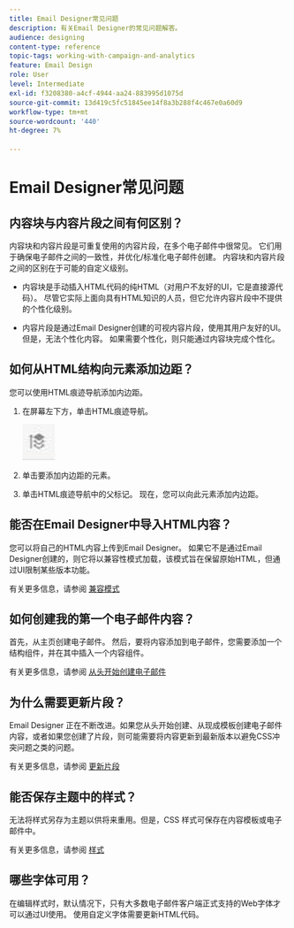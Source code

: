 ```yaml
---
title: Email Designer常见问题
description: 有关Email Designer的常见问题解答。
audience: designing
content-type: reference
topic-tags: working-with-campaign-and-analytics
feature: Email Design
role: User
level: Intermediate
exl-id: f3208380-a4cf-4944-aa24-883995d1075d
source-git-commit: 13d419c5fc51845ee14f8a3b288f4c467e0a60d9
workflow-type: tm+mt
source-wordcount: '440'
ht-degree: 7%

---
```


# Email Designer常见问题

## 内容块与内容片段之间有何区别？

内容块和内容片段是可重复使用的内容片段，在多个电子邮件中很常见。 它们用于确保电子邮件之间的一致性，并优化/标准化电子邮件创建。 内容块和内容片段之间的区别在于可能的自定义级别。

* 内容块是手动插入HTML代码的纯HTML（对用户不友好的UI，它是直接源代码）。 尽管它实际上面向具有HTML知识的人员，但它允许内容片段中不提供的个性化级别。

* 内容片段是通过Email Designer创建的可视内容片段，使用其用户友好的UI。 但是，无法个性化内容。 如果需要个性化，则只能通过内容块完成个性化。

## 如何从HTML结构向元素添加边距？

您可以使用HTML痕迹导航添加内边距。

1. 在屏幕左下方，单击HTML痕迹导航。

   ![](assets/do-not-localize/breadcrumb.png)

1. 单击要添加内边距的元素。
1. 单击HTML痕迹导航中的父标记。
现在，您可以向此元素添加内边距。

## 能否在Email Designer中导入HTML内容？

您可以将自己的HTML内容上传到Email Designer。 如果它不是通过Email Designer创建的，则它将以兼容性模式加载，该模式旨在保留原始HTML，但通过UI限制某些版本功能。

有关更多信息，请参阅 [兼容模式](../../designing/using/using-existing-content.md#compatibility-mode)

## 如何创建我的第一个电子邮件内容？

首先，从主页创建电子邮件。
然后，要将内容添加到电子邮件，您需要添加一个结构组件，并在其中插入一个内容组件。

有关更多信息，请参阅 [从头开始创建电子邮件](../../designing/using/quick-start.md#from-scratch-email)

## 为什么需要更新片段？

Email Designer 正在不断改进。如果您从头开始创建、从现成模板创建电子邮件内容，或者如果您创建了片段，则可能需要将内容更新到最新版本以避免CSS冲突问题之类的问题。

有关更多信息，请参阅 [更新片段](../../designing/using/designing-content-in-adobe-campaign.md#email-designer-updates)

## 能否保存主题中的样式？

无法将样式另存为主题以供将来重用。但是，CSS 样式可保存在内容模板或电子邮件中。

有关更多信息，请参阅 [样式](../../designing/using/styles.md)

## 哪些字体可用？

在编辑样式时，默认情况下，只有大多数电子邮件客户端正式支持的Web字体才可以通过UI使用。 使用自定义字体需要更新HTML代码。
